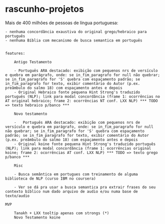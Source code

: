 # rascunho-projetos

Mais de 400 milhões de pessoas de língua portuguesa:

	- nenhuma concordância exaustiva do original grego/hebraico para português
	- nenhuma Bíblia com mecanismo de busca semantica em português


	features:

		Antigo Testamento

		- Português ARA destacado: exibição com pequenos nrs de versículo e quebra em parágrafo, onde: se in_fim_paragrafo for null não quebrar; se in_fim_paragrafo for 'S' quebra com espaçamento padrão; se in_fim_paragrafo for texto, exibir comentário do Autor (p.ex. preâmbulo do salmo 18) com espaçamento antes e depois
		- Original Hebraico fonte pequena Hint Strong's traduzido português (NLP); link para modal concordância (frame 1: ocorrências no AT original hebraico; frame 2: ocorrências NT conf. LXX NLP) *** TODO => texto hebraico p/banco ***

		Novo testamento

		-	Português ARA destacado: exibição com pequenos nrs de versículo e quebra em parágrafo, onde: se in_fim_paragrafo for null não quebrar; se in_fim_paragrafo for 'S' quebra com espaçamento padrão; se in_fim_paragrafo for texto, exibir comentário do Autor (p.ex. preâmbulo do salmo 18) com espaçamento antes e depois
		- Original koine fonte pequena Hint Strong's traduzido português (NLP); link para modal concordância (frame 1: ocorrências original koine; frame 2: ocorrências AT conf. LXX NLP) *** TODO => texto grego p/banco *** 

		Misc

		- Busca semântica em portugues com treinamento de alguma biblioteca de NLP (curso IBM no coursera)

		- Ver se dá pra usar a busca semantica pra extrair frases do seu contexto bíblico num dado arquivo de audio e/ou numa base de texto/audio

	MVP

		Tanakh + LXX tooltip apenas com strongs (*)
		Novo Testamento koine
